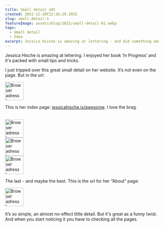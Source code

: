 ```yaml
---
title: Small detail x01
created: 2022-12-20T22:26:29.395Z
slug: small-detail-1
featureImage: assets/blog/2022/small-detail-01.webp
tags:
  - Small detail
  - Idea
excerpt: Jessica Hische is amazing at lettering - and did something amazing at her website. 
---
```


Jessica Hische is amazing at lettering. I enjoyed her book ‘In Progress’ and it's packed with small tips and tricks. 

I just tripped over this great small detail on her website. It’s not even on the page. But in the url:

<img src="/assets/blog/2022/jessicahische.is_awesome.webp" alt="Browser adress bar showing: jessicahische.is/awesome" height="60px"/>
<br/>

This is her index page: [jessicahische.is/awesome](https://www.jessicahische.is/awesome). I love the brag. 

<br/>

<img src="/assets/blog/2022/jessicahische.is_working.webp" alt="Browser adress bar showing: jessicahische.is/working" height="60px"/>
<br/>

<img src="/assets/blog/2022/jessicahische.is_makinglogos.webp" alt="Browser adress bar showing: jessicahische.is/makinglogos" height="60px"/>
<br/>

<img src="/assets/blog/2022/jessicahische.is_heretohelp.webp" alt="Browser adress bar showing: jessicahische.is/heretohelp" height="60px"/>

<br/>

The last - and maybe the best. This is the url for her “About” page:

<img src="/assets/blog/2022/jessicahische.is_anoversharer.webp" alt="Browser adress bar showing: jessicahische.is/anoversharer" height="60px"/>

<br/>
<br/>
It’s so simple, an almost no-effect little detail. But it's great as a funny twist. And when you start noticing it you have to checking all the pages.
